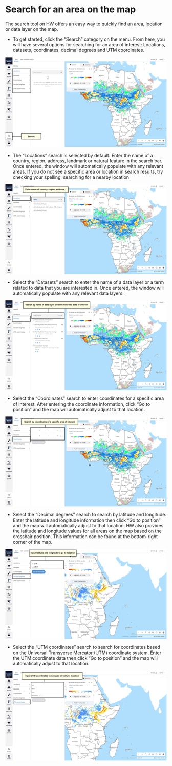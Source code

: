 # Search for an area on the map

The search tool on HW offers an easy way to quickly find an area, location or data layer on the map.

- To get started, click the “Search” category on the menu. From here, you will have several options for searching for an area of interest: Locations, datasets, coordinates, decimal degrees and UTM coordinates.

![Search access](../_static/images/search/search-access.png)

- The “Locations” search is selected by default. Enter the name of a country, region, address, landmark or natural feature in the search bar. Once entered, the window will automatically populate with any relevant areas. If you do not see a specific area or location in search results, try checking your spelling, searching for a nearby location

![Search locations](../_static/images/search/search-location.png)

- Select the “Datasets” search to enter the name of a data layer or a term related to data that you are interested in. Once entered, the window will automatically populate with any relevant data layers.

![Search datasets](../_static/images/search/search-dataset.png)

- Select the “Coordinates” search to enter coordinates for a specific area of interest. After entering the coordinate information, click “Go to position” and the map will automatically adjust to that location.

![Search Coords](../_static/images/search/search-coords.png)

- Select the “Decimal degrees” search to search by latitude and longitude. Enter the latitude and longitude information then click “Go to position” and the map will automatically adjust to that location. HW also provides the latitude and longitude values for all areas on the map based on the crosshair position. This information can be found at the bottom-right corner of the map.

![Search Decimal](../_static/images/search/search-decimal-degree.png)

- Select the “UTM coordinates” search to search for coordinates based on the Universal Transverse Mercator (UTM) coordinate system. Enter the UTM coordinate data then click “Go to position” and the map will automatically adjust to that location.

![Search UTM](../_static/images/search/search-utm.png)